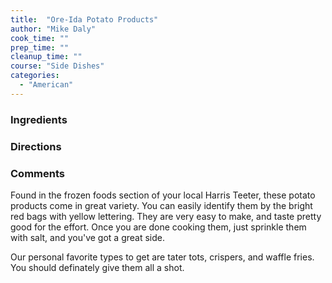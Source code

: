 ```yaml
---
title:  "Ore-Ida Potato Products"
author: "Mike Daly"
cook_time: ""
prep_time: ""
cleanup_time: ""
course: "Side Dishes"
categories: 
  - "American"
---
```

### Ingredients


### Directions


### Comments

Found in the frozen foods section of your local Harris Teeter, these potato products come in great variety. You can easily identify them by the bright red bags with yellow lettering. They are very easy to make, and taste pretty good for the effort. Once you are done cooking them, just sprinkle them with salt, and you've got a great side.

 Our personal favorite types to get are tater tots, crispers, and waffle fries. You should definately give them all a shot.

